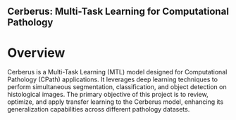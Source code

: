 ## Cerberus: Multi-Task Learning for Computational Pathology

# Overview

Cerberus is a Multi-Task Learning (MTL) model designed for Computational Pathology (CPath) applications. It leverages deep learning techniques to perform simultaneous segmentation, classification, and object detection on histological images. The primary objective of this project is to review, optimize, and apply transfer learning to the Cerberus model, enhancing its generalization capabilities across different pathology datasets.
